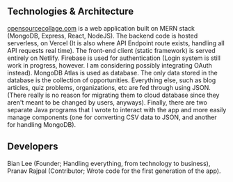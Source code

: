 ## Technologies & Architecture

<a href="https://opensourcecollage.com" target="_blank">opensourcecollage.com</a> is a web application built on MERN stack (MongoDB, Express, React, NodeJS). The backend code is hosted serverless, on Vercel (It is also where API Endpoint route exists, handling all API requests real time). The front-end client (static framework) is served entirely on Netlify. Firebase is used for authentication (Login system is still work in progress, however. I am considering possibly integrating OAuth instead). MongoDB Atlas is used as database. The only data stored in the database is the collection of opportunities. Everything else, such as blog articles, quiz problems, organizations, etc are fed through using JSON. (There really is no reason for migrating them to cloud database since they aren't meant to be changed by users, anyways). Finally, there are two separate Java programs that I wrote to interact with the app and more easily manage components (one for converting CSV data to JSON, and another for handling MongoDB).

## Developers

Bian Lee (Founder; Handling everything, from technology to business),
Pranav Rajpal (Contributor; Wrote code for the first generation of the app).
